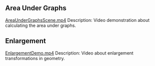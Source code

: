 ## Area Under Graphs

[AreaUnderGraphsScene.mp4](videos/components/AreaUnderGraphsScene.mp4)
Description: Video demonstration about calculating the area under graphs.

## Enlargement

[EnlargementDemo.mp4](videos/components/EnlargementDemo.mp4)
Description: Video about enlargement transformations in geometry.

